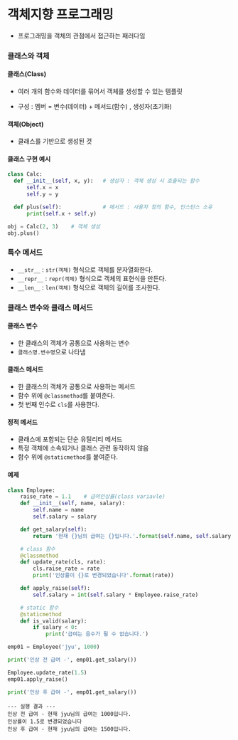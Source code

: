 # 객체지향 프로그래밍

- 프로그래밍을 객체의 관점에서 접근하는 패러다임
### 클래스와 객체

#### 클래스(Class)

- 여러 개의 함수와 데이터를 묶어서 객체를 생성할 수 있는 템플릿

- 구성 : 멤버 = 변수(데이터) + 메서드(함수) , 생성자(초기화)

#### 객체(Object)

- 클래스를 기반으로 생성된 것

#### 클래스 구현 예시

  ```python
class Calc:
    def __init__(self, x, y):	# 생성자 : 객체 생성 시 호출되는 함수
        self.x = x
        self.y = y

    def plus(self):				# 메서드 : 사용자 정의 함수, 인스턴스 소유
        print(self.x + self.y)

obj = Calc(2, 3)	# 객체 생성
obj.plus()
  ```

### 특수 메서드
- `__str__` : `str(객체)` 형식으로 객체를 문자열화한다.
- `__repr__` : `repr(객체)` 형식으로 객체의 표현식을 만든다.
- `__len__` : `len(객체)` 형식으로 객체의 길이를 조사한다.

### 클래스 변수와 클래스 메서드

#### 클래스 변수
- 한 클래스의 객체가  공통으로 사용하는 변수
- `클래스명.변수명`으로 나타냄
#### 클래스 메서드
- 한 클래스의 객체가  공통으로 사용하는 메서드
- 함수 위에 `@classmethod`를 붙여준다.
- 첫 번째 인수로 `cls`를 사용한다.
#### 정적 메서드
- 클래스에 포함되는 단순 유틸리티 메서드
- 특정 객체에 소속되거나 클래스 관련 동작하지 않음
- 함수 위에 `@staticmethod`를 붙여준다.
#### 예제
```python
class Employee:
    raise_rate = 1.1    # 급여인상률(class variavle)
    def __init__(self, name, salary):
        self.name = name
        self.salary = salary

    def get_salary(self):
        return '현재 {}님의 급여는 {}입니다.'.format(self.name, self.salary)

    # class 함수
    @classmethod
    def update_rate(cls, rate):
        cls.raise_rate = rate
        print('인상률이 {}로 변경되었습니다'.format(rate))

    def apply_raise(self):
        self.salary = int(self.salary * Employee.raise_rate)

    # static 함수
    @staticmethod
    def is_valid(salary):
        if salary < 0:
            print('급여는 음수가 될 수 없습니다.')

emp01 = Employee('jyu', 1000)

print('인상 전 급여 -', emp01.get_salary())

Employee.update_rate(1.5)
emp01.apply_raise()

print('인상 후 급여 -', emp01.get_salary())
```

```
--- 실행 결과 ---
인상 전 급여 - 현재 jyu님의 급여는 1000입니다.
인상률이 1.5로 변경되었습니다
인상 후 급여 - 현재 jyu님의 급여는 1500입니다.
```

